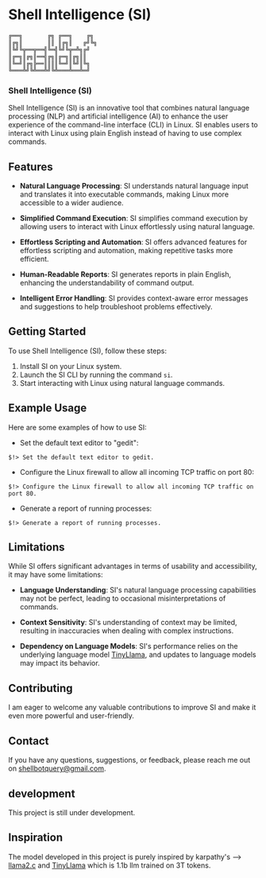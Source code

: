 # Shell Intelligence (SI) 


    ╔══╗       ╔╗ ╔══╗    ╔╗
    ║╔╗║       ║║ ║╔╗║   ╔╝╚╗
    ║╚╝╚╦══╦══╣╚═╣╚╝╚╦═╩╗╔╝
    ║╔═╗║╔╗║══╣╔╗║╔═╗║╔╗║║
    ║╚═╝║╔╗╠══║║║║╚═╝║╚╝║╚╗
    ╚═══╩╝╚╩══╩╝╚╩═══╩══╩═╝    


### Shell Intelligence (SI)

Shell Intelligence (SI) is an innovative tool that combines natural language processing (NLP) and artificial intelligence (AI) to enhance the user experience of the command-line interface (CLI) in Linux. SI enables users to interact with Linux using plain English instead of having to use complex commands.

## Features

- **Natural Language Processing**: SI understands natural language input and translates it into executable commands, making Linux more accessible to a wider audience.

- **Simplified Command Execution**: SI simplifies command execution by allowing users to interact with Linux effortlessly using natural language.

- **Effortless Scripting and Automation**: SI offers advanced features for effortless scripting and automation, making repetitive tasks more efficient.

- **Human-Readable Reports**: SI generates reports in plain English, enhancing the understandability of command output.

- **Intelligent Error Handling**: SI provides context-aware error messages and suggestions to help troubleshoot problems effectively.

## Getting Started

To use Shell Intelligence (SI), follow these steps:

1. Install SI on your Linux system.
2. Launch the SI CLI by running the command `si`.
3. Start interacting with Linux using natural language commands.

## Example Usage

Here are some examples of how to use SI:

- Set the default text editor to "gedit":
```
$!> Set the default text editor to gedit.
```

- Configure the Linux firewall to allow all incoming TCP traffic on port 80:
```
$!> Configure the Linux firewall to allow all incoming TCP traffic on port 80.
```

- Generate a report of running processes:
```
$!> Generate a report of running processes.
```

## Limitations

While SI offers significant advantages in terms of usability and accessibility, it may have some limitations:

- **Language Understanding**: SI's natural language processing capabilities may not be perfect, leading to occasional misinterpretations of commands.

- **Context Sensitivity**: SI's understanding of context may be limited, resulting in inaccuracies when dealing with complex instructions.

- **Dependency on Language Models**: SI's performance relies on the underlying language model [TinyLlama](https://github.com/jzhang38/TinyLlama), and updates to language models may impact its behavior.

## Contributing

 I am eager to welcome any valuable contributions to improve SI and make it even more powerful and user-friendly.

## Contact

If you have any questions, suggestions, or feedback, please reach me out on [shellbotquery@gmail.com](shellbotquery@gmail.com).

## development
This project is still under development.

## Inspiration
The model developed in this project is purely inspired by karpathy's --> [llama2.c](https://github.com/karpathy/llama2.c) and [TinyLlama](https://github.com/jzhang38/TinyLlama) which is 1.1b llm trained on 3T tokens.
